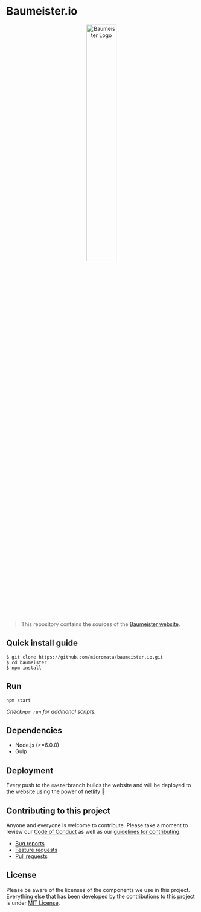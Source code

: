 # Baumeister.io

<p align="center">
	<img width="40%" src="https://cdn.rawgit.com/micromata/baumeister-media/master/dist/Baumeister-Logo-Default.svg" alt="Baumeister Logo">
</p>

> This repository contains the sources of the [Baumeister website](https://baumeister.io).

## Quick install guide

	$ git clone https://github.com/micromata/baumeister.io.git
	$ cd baumeister
	$ npm install

## Run

	npm start

_Check`npm run` for additional scripts._

## Dependencies

- Node.js (>=6.0.0)
- Gulp

## Deployment

Every push to the `master`branch builds the website and will be deployed to the website using the power of [netlify](https://www.netlify.com/) 💖

## Contributing to this project

Anyone and everyone is welcome to contribute. Please take a moment to
review our [Code of Conduct](CODE_OF_CONDUCT.md) as well as our [guidelines for contributing](CONTRIBUTING.md).

* [Bug reports](CONTRIBUTING.md#bugs)
* [Feature requests](CONTRIBUTING.md#features)
* [Pull requests](CONTRIBUTING.md#pull-requests)

## License

Please be aware of the licenses of the components we use in this project.
Everything else that has been developed by the contributions to this project is under [MIT License](LICENSE).
